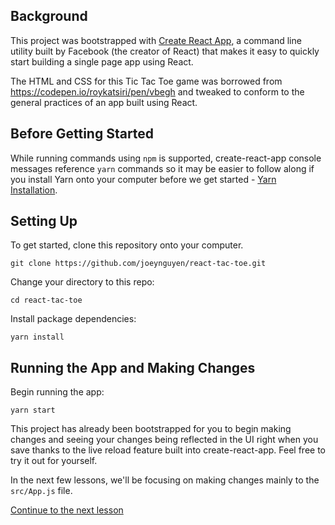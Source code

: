 ## Background

This project was bootstrapped with [Create React App](https://github.com/facebookincubator/create-react-app), a command line utility built by Facebook (the creator of React) that makes it easy to quickly start building a single page app using React.

The HTML and CSS for this Tic Tac Toe game was borrowed from https://codepen.io/roykatsiri/pen/vbegh and tweaked to conform to the general practices of an app built using React.

## Before Getting Started

While running commands using `npm` is supported, create-react-app console messages reference `yarn` commands so it may be easier to follow along if you install Yarn onto your computer before we get started - [Yarn Installation](https://yarnpkg.com/en/docs/install).

## Setting Up

To get started, clone this repository onto your computer.
```
git clone https://github.com/joeynguyen/react-tac-toe.git
```

Change your directory to this repo:
```
cd react-tac-toe
```

Install package dependencies:
```
yarn install
```

## Running the App and Making Changes

Begin running the app:
```
yarn start
```

This project has already been bootstrapped for you to begin making changes and seeing your changes being reflected in the UI right when you save thanks to the live reload feature built into create-react-app. Feel free to try it out for yourself.

In the next few lessons, we'll be focusing on making changes mainly to the `src/App.js` file.

[Continue to the next lesson](lesson-01-rendering-from-state.md)
